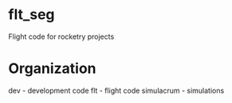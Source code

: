 # flt_seg
Flight code for rocketry projects

# Organization
dev - development code
flt - flight code
simulacrum - simulations
